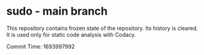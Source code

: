 # sudo - main branch

This repository contains frozen state of the repository.
Its history is cleared. It is used only for static code
analysis with Codacy.

Commit Time: 1693997992